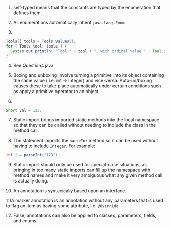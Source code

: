 1) self-typed means that the constants are typed by the enumeration that defines them.

2) All enumerations automatically inherit `java.lang.Enum`

3) 
```java
Tools[] tools = Tools.values();
for ( Tools tool: tools ) {
  System.out.println( "Tool " + tool + ", with ordinal value " + Tool.getValue(tool) );
}

```

4) See Question4.java

5) Boxing and unboxing involve turning a primitive into its object containing the same value ( i.e. int -> Integer) and vice-versa. Auto-un/boxing causes these to take place automatically under certain conditions such as apply a primitive operator to an object.

6) 
```java
Short val = 123;
```

7) Static import brings imported static methods into the local namespace so that they can be called without needing to include the class in the method call.

8) The statement imports the `parseInt` method so it can be used without having to include `Integer`. For example:
```java
int i = parseInt("123");
```

9) Static import should only be used for special-case situations, as bringing in too many static imports can fill up the namespace with method names and make it very ambiguous what any given method call is actually doing.

10) An annotation is syntacically based upon an interface.

11)A marker annotation is an annotation without any parameters that is used to flag an item as having some attribute, i.e. `@Override`

12) False, annotations can also be applied to classes, parameters, fields, and enums.

